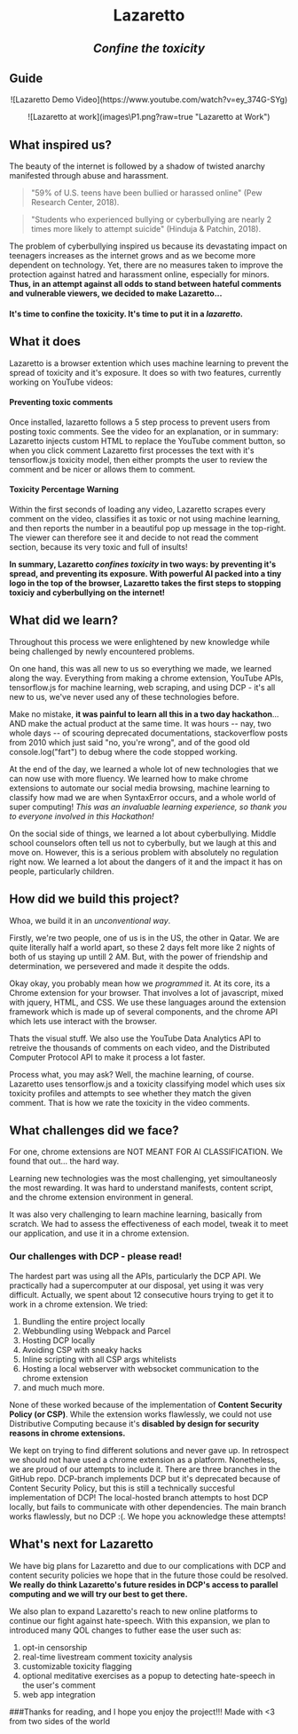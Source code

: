 # <p align="center">**Lazaretto**</p>
## <p align="center">*Confine the toxicity*</p>

## Guide

<p align="center">![Lazaretto Demo Video](https://www.youtube.com/watch?v=ey_374G-SYg)</p>

<p align="center">![Lazaretto at work](images\P1.png?raw=true "Lazaretto at Work")</p>


## What inspired us?

The beauty of the internet is followed by a shadow of twisted anarchy manifested through abuse and harassment.

> "59% of U.S. teens have been bullied or harassed online" (Pew Research Center, 2018).

> "Students who experienced bullying or cyberbullying are nearly 2 times more likely to attempt suicide" (Hinduja & Patchin, 2018).

The problem of cyberbullying inspired us because its devastating impact on teenagers increases as the internet grows and as we become more dependent on technology. Yet, there are no measures taken to improve the protection against hatred and harassment online, especially for minors. **Thus, in an attempt against all odds to stand between hateful comments and vulnerable viewers, we decided to make Lazaretto...**

#### It's time to confine the toxicity. It's time to put it in a *lazaretto*.

## What it does

Lazaretto is a browser extention which uses machine learning to prevent the spread of toxicity and it's exposure. It does so with two features, currently working on YouTube videos:

#### Preventing toxic comments
Once installed, lazaretto follows a 5 step process to prevent users from posting toxic comments. See the video for an explanation, or in summary: Lazaretto injects custom HTML to replace the YouTube comment button, so when you click comment Lazaretto first processes the text with it's tensorflow.js toxicity model, then either prompts the user to review the comment and be nicer or allows them to comment. 

#### Toxicity Percentage Warning
Within the first seconds of loading any video, Lazaretto scrapes every comment on the video, classifies it as toxic or not using machine learning, and then reports the number in a beautiful pop up message in the top-right. The viewer can therefore see it and decide to not read the comment section, because its very toxic and full of insults! 

**In summary, Lazaretto *confines toxicity* in two ways: by preventing it's spread, and preventing its exposure. With powerful AI packed into a tiny logo in the top of the browser, Lazaretto takes the first steps to stopping toxiciy and cyberbullying on the internet!**


## What did we learn?

Throughout this process we were enlightened by new knowledge while being challenged by newly encountered problems.

On one hand, this was all new to us so everything we made, we learned along the way. Everything from making a chrome extension, YouTube APIs, tensorflow.js for machine learning, web scraping, and using DCP - it's all new to us, we've never used any of these technologies before.

Make no mistake, **it was painful to learn all this in a two day hackathon**... AND make the actual product at the same time. It was hours -- nay, two whole days -- of scouring deprecated documentations, stackoverflow posts from 2010 which just said "no, you're wrong", and of the good old console.log("fart") to debug where the code stopped working.  

At the end of the day, we learned a whole lot of new technologies that we can now use with more fluency. We learned how to make chrome extensions to automate our social media browsing, machine learning to classify how mad we are when SyntaxError occurs, and a whole world of super computing! *This was an invaluable learning experience, so thank you to everyone involved in this Hackathon!*

On the social side of things, we learned a lot about cyberbullying. Middle school counselors often tell us not to cyberbully, but we laugh at this and move on. However, this is a serious problem with absolutely no regulation right now. We learned a lot about the dangers of it and the impact it has on people, particularly children.

## How did we build this project?

Whoa, we build it in an *unconventional way*.

Firstly, we're two people, one of us is in the US, the other in Qatar. We are quite literally half a world apart, so these 2 days felt more like 2 nights of both of us staying up untill 2 AM. But, with the power of friendship and determination, we persevered and made it despite the odds.

Okay okay, you probably mean how we *programmed* it. At its core, its a Chrome extension for your browser. That involves a lot of javascript, mixed with jquery, HTML, and CSS. We use these languages around the extension framework which is made up of several components, and the chrome API which lets use interact with the browser.

Thats the visual stuff. We also use the YouTube Data Analytics API to retreive the thousands of comments on each video, and the Distributed Computer Protocol API to make it process a lot faster.

Process what, you may ask? Well, the machine learning, of course.
Lazaretto uses tensorflow.js and a toxicity classifying model which uses six toxicity profiles and attempts to see whether they match the given comment. That is how we rate the toxicity in the video comments.

## What challenges did we face?

For one, chrome extensions are NOT MEANT FOR AI CLASSIFICATION. We found that out... the hard way.

Learning new technologies was the most challenging, yet simoultaneosly the most rewarding. It was hard to understand manifests, content script, and the chrome extension environment in general.

It was also very challenging to learn machine learning, basically from scratch. We had to assess the effectiveness of each model, tweak it to meet our application, and use it in a chrome extension.

### Our challenges with DCP - please read!
The hardest part was using all the APIs, particularly the DCP API. We practically had a supercomputer at our disposal, yet using it was very difficult. Actually, we spent about 12 consecutive hours trying to get it to work in a chrome extension. We tried:
1. Bundling the entire project locally
2. Webbundling using Webpack and Parcel
2. Hosting DCP locally
3. Avoiding CSP with sneaky hacks
4. Inline scripting with all CSP args whitelists
5. Hosting a local webserver with websocket communication to the chrome extension
6. and much much more.

None of these worked because of the implementation of **Content Security Policy (or CSP)**. While the extension works flawlessly, we could not use Distributive Computing because it's **disabled by design for security reasons in chrome extensions.**

We kept on trying to find different solutions and never gave up. In retrospect we should not have used a chrome extension as a platform. Nonetheless, we are proud of our attempts to include it. There are three branches in the GitHub repo. DCP-branch implements DCP but it's deprecated because of Content Security Policy, but this is still a technically succesful implementation of DCP! The local-hosted branch attempts to host DCP locally, but fails to communicate with other dependencies. The main branch works flawlessly, but no DCP :(. We hope you acknowledge these attempts!

## What's next for Lazaretto
We have big plans for Lazaretto and due to our complications with DCP and content security policies we hope that in the future those could be resolved. **We really do think Lazaretto's future resides in DCP's access to parallel computing and we will try our best to get there.** 

We also plan to expand Lazaretto's reach to new online platforms to continue our fight against hate-speech. With this expansion, we plan to introduced many QOL changes to futher ease the user such as: 
1. opt-in censorship
2. real-time livestream comment toxicity analysis
3. customizable toxicity flagging
4. optional meditative exercises as a popup to detecting hate-speech in the user's comment
5. web app integration 


###Thanks for reading, and I hope you enjoy the project!!! Made with <3 from two sides of the world
